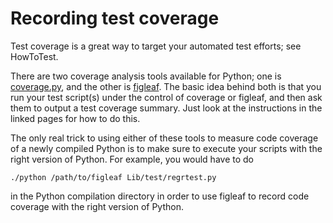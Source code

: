 # Recording test coverage #

Test coverage is a great way to target your automated test efforts; see HowToTest.

There are two coverage analysis tools available for Python; one is
[coverage.py](http://nedbatchelder.com/code/modules/coverage.html), and the other
is [figleaf](http://darcs.idyll.org/~t/projects/figleaf/README.html).  The basic idea
behind both is that you run your test script(s) under the control of coverage or figleaf, and then ask them to output a test coverage summary.  Just look at the instructions in the linked pages for how to do this.

The only real trick to using either of these tools to measure code coverage of a newly compiled Python is to make sure to execute your scripts with the right version of Python.  For example, you would have to do

```
./python /path/to/figleaf Lib/test/regrtest.py
```

in the Python compilation directory in order to use figleaf to record code coverage with the right version of Python.